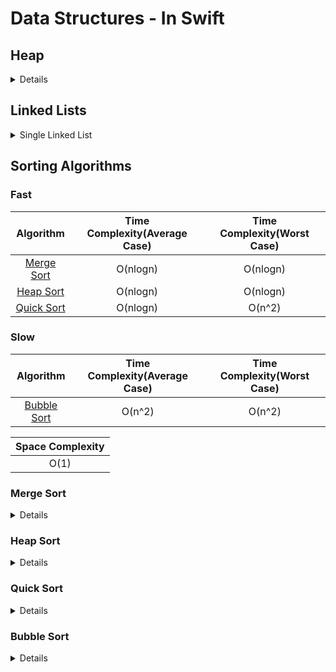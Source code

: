 # Data Structures - In Swift

## Heap

<details><summary>Details</summary>
<p>

A heap is a complete binary tree, also known as a binary heap, that can be constructed using an array.
Heaps are of two types:
1. `Maxheap` - Elements with higher value have higher priority. In a max heap, parent nodes must always contain a value that is greater than or equal to the value in its children. The root node will always contain the highest value
2. `Minheap` - Elements with lower value have higher priority. In a min heap, parent nodes must always contain a value that is less than or equal to the value in its children. The root node will always contain the lowest value.

Another important property of a heap is that it is a complete binary tree. This means that every level must be filled, except for the last level.

Applications of Heap
1. Calculating the minimum or maximum element of a collection 
2. Heap Sort
3. Constructing a priority queue
4. Constructing graph algorithms like Prim’s or Dijkstra’s with a priority queue.

| Operation | Time Complexity(Worst Case) |
| :---: | :---: |
| Heap Creation | O(nlogn) |
| Insert | O(logn) |
| Remove | O(logn) |
| Search | O(n) |
| Peek | O(1) |

</p>
</details>

## Linked Lists

<details><summary>Single Linked List</summary>
<p>

The linked list is a linear data structure that contains a sequence of elements such that each element links to its next element in the sequence. Each element in a linked list is called "Node".

| Operation | Time Complexity(Average Case) | Time Complexity(Worst Case) |
| :---: | :---: | :---: |
| Insert | O(1) | O(1) |
| Delete | O(1) | O(1) |
| Search | O(1) | O(n) |

| Space Complexity(Worst Case) |
| :---: |
| O(n) |

<details><summary>Code</summary>
<p>

```swift
print("hello world!")
```

</p>
</details>

</p>
</details>

## Sorting Algorithms

### Fast
| Algorithm | Time Complexity(Average Case) | Time Complexity(Worst Case) |
| :---: | :---: | :---: |
| [Merge Sort](#merge-sort) | O(nlogn) | O(nlogn) |
| [Heap Sort](#heap-sort) | O(nlogn) | O(nlogn) |
| [Quick Sort](#quick-sort) | O(nlogn) | O(n^2) |

### Slow
| Algorithm | Time Complexity(Average Case) | Time Complexity(Worst Case) |
| :---: | :---: | :---: |
| [Bubble Sort](#bubble-sort) | O(n^2) | O(n^2) |

| Space Complexity |
| :---: |
| O(1) |

### Merge Sort
<details><summary>Details</summary>
<p>

Merge sort is one of the most efficient sorting algorithms. With a time complexity of O(log n), it’s one of the fastest of all general-purpose sorting algorithms. The idea behind merge sort is divide and conquer; to break up a big problem into several smaller, easier to solve problems and then combine those solutions into a final result. The merge sort mantra is to split first and merge after.

The merge sort algorithm works as follows:
1. First split the list in half. You now have two unsorted lists:
2. Now keep splitting the resulting list until you can’t split anymore. In the end, you will have one (sorted!) item in each list:
3. Finally merge the lists together in the reverse order in which you split them. During each merge, you put the contents in sorted order. This is easy because each individual list has already been sorted:

#### Reading reference
1. https://www.youtube.com/watch?v=TzeBrDU-JaY

| Operation | Time Complexity(Average Case) | Time Complexity(Worst Case) |
| :---: | :---: | :---: |
| Sort | O(nlogn) | O(nlogn) |

| Space Complexity |
| :---: |
| O(nlogn) |

</p>
</details>

### Heap Sort
<details><summary>Details</summary>
<p>

A heap is a partially sorted binary tree that is stored inside an array. The heap sort algorithm takes advantage of the structure of the heap to perform a fast sort. To sort from lowest to highest, heap sort first converts the unsorted array to a max-heap, so that the first element in the array is the largest.

1. Swap the first element (index 0) with the last one at index n-1 on heap. Now the new root node, will be smaller than its children, so we fix up the max-heap up to element n-2 using the shift down or "heapify" procedure.
Important: When we fix the heap, we ignore the last item at index n-1. That now contains the array's maximum value, so it is in its final sorted place already.
2. We repeat this process until we arrive at the root node and then the whole array is sorted.

</p>
</details>

### Quick Sort
<details><summary>Details</summary>
<p>

Quick Sort is an efficient inplace sorting algorithm that takes constant amount of space. Basic idea behind quick sort is to select a pivot element and arrange elements lower than pivot on left and greater than pivot on right to find a partition index. An ideal pivot would split the elements evenly between the less than and greater than partitions.

Three steps are involved in whole process

1. `Pivot selection`: Pick an element, called a pivot, from the array (usually the leftmost or the rightmost element of the partition).
2. `Partitioning`: Reorder the array so that all elements with values less than the pivot come before the pivot, while all elements with values greater than the pivot come after it (equal values can go either way). After this partitioning, the pivot is in its final position.
 3. `Recur`: Recursively apply the above steps to the sub-array of elements with smaller values than pivot and separately to the sub-array of elements with greater values than pivot.

#### Types of Quick Sort
1. Choose middle element as pivot
2. `Lomuto’s partitioning` - Choose the last element as the pivot. 
`Issues` - Duplicates end up in the less than partition and aren’t grouped together
3. `Hoare’s partitioning` - Uses two indices that start at the ends of the array being partitioned, then move toward each other, until they detect an inversion: a pair of elements, one greater than or equal to the pivot, one lesser or equal, that are in the wrong order relative to each other. The inverted elements are then swapped. When the indices meet, the algorithm stops and returns the final index. Hoare's scheme is more efficient than Lomuto's partition scheme because it does three times fewer swaps on average, and it creates efficient partitions even when all values are equal.
`Issues` - Like Lomuto's partition scheme, Hoare's partitioning also would cause Quicksort to degrade to O(n^2) for already sorted input, if the pivot was chosen as the first or the last element. Duplicates can be all over the place
4. Median element strategy
5. `Dutch national flag partitioning` - Technique to use if you have lots of duplicate elements in the array to be sorted.

#### Reading reference
1. https://github.com/raywenderlich/swift-algorithm-club/tree/master/Quicksort
2. https://en.wikipedia.org/wiki/Quicksort
3. https://www.youtube.com/watch?v=COk73cpQbFQ

| Operation | Time Complexity(Average Case) | Time Complexity(Worst Case) |
| :---: | :---: | :---: |
| Sort | O(nlogn) | O(n^2) |

| Space Complexity |
| :---: |
| O(1) |

#### Optimizations

1. To make sure at most O(log n) space is used, recur first into the smaller side of the partition, then use a tail call to recur into the other, or update the parameters to no longer include the now sorted smaller side, and iterate to sort the larger side.
2. When the number of elements is below some threshold (perhaps ten elements), switch to a non-recursive sorting algorithm such as insertion sort that performs fewer swaps, comparisons or other operations on such small arrays. The ideal 'threshold' will vary based on the details of the specific implementation.

</p>
</details>

### Bubble Sort
<details><summary>Details</summary>
<p>

One of the simplest sorts is the bubble sort, which repeatedly compares adjacent values and swaps them, if needed, to perform the sort. The larger values in the set will therefore "bubble up" to the end of the collection.

#### Reading reference
1. https://www.youtube.com/watch?v=Jdtq5uKz-w4

| Operation | Time Complexity(Average Case) | Time Complexity(Worst Case) |
| :---: | :---: | :---: |
| Sort | O(n^2) | O(n^2) |

| Space Complexity |
| :---: |
| O(1) |

</p>
</details>
